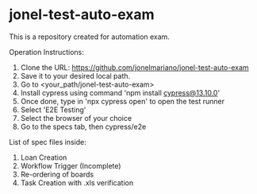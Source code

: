 # jonel-test-auto-exam
 This is a repository created for automation exam.

 Operation Instructions:

 1. Clone the URL: https://github.com/jonelmariano/jonel-test-auto-exam
 2. Save it to your desired local path.
 3. Go to <your_path/jonel-test-auto-exam>
 4. Install cypress using command 'npm install cypress@13.10.0'
 5. Once done, type in 'npx cypress open' to open the test runner
 6. Select 'E2E Testing'
 7. Select the browser of your choice
 8. Go to the specs tab, then cypress/e2e

 List of spec files inside:
 1. Loan Creation
 2. Workflow Trigger (Incomplete)
 3. Re-ordering of boards
 4. Task Creation with .xls verification
